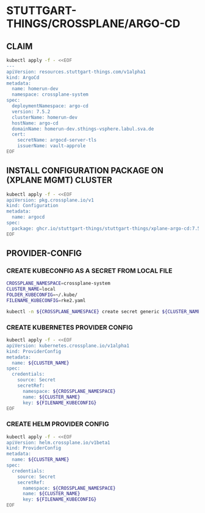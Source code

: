 # STUTTGART-THINGS/CROSSPLANE/ARGO-CD

## CLAIM

```bash
kubectl apply -f - <<EOF
---
apiVersion: resources.stuttgart-things.com/v1alpha1
kind: ArgoCd
metadata:
  name: homerun-dev
  namespace: crossplane-system
spec:
  deploymentNamespace: argo-cd
  version: 7.5.2
  clusterName: homerun-dev
  hostName: argo-cd
  domainName: homerun-dev.sthings-vsphere.labul.sva.de
  cert:
    secretName: argocd-server-tls
    issuerName: vault-approle
EOF
```

## INSTALL CONFIGURATION PACKAGE ON (XPLANE MGMT) CLUSTER

```bash
kubectl apply -f - <<EOF
apiVersion: pkg.crossplane.io/v1
kind: Configuration
metadata:
  name: argocd
spec:
  package: ghcr.io/stuttgart-things/stuttgart-things/xplane-argo-cd:7.5.2
EOF
```

## PROVIDER-CONFIG

### CREATE KUBECONFIG AS A SECRET FROM LOCAL FILE

```bash
CROSSPLANE_NAMESPACE=crossplane-system
CLUSTER_NAME=local
FOLDER_KUBECONFIG=~/.kube/
FILENAME_KUBECONFIG=rke2.yaml
```

```bash
kubectl -n ${CROSSPLANE_NAMESPACE} create secret generic ${CLUSTER_NAME} --from-file=${FOLDER_KUBECONFIG}/${FILENAME_KUBECONFIG}
```

### CREATE KUBERNETES PROVIDER CONFIG

```bash
kubectl apply -f - <<EOF
apiVersion: kubernetes.crossplane.io/v1alpha1
kind: ProviderConfig
metadata:
  name: ${CLUSTER_NAME}
spec:
  credentials:
    source: Secret
    secretRef:
      namespace: ${CROSSPLANE_NAMESPACE}
      name: ${CLUSTER_NAME}
      key: ${FILENAME_KUBECONFIG}
EOF
```

### CREATE HELM PROVIDER CONFIG

```bash
kubectl apply -f - <<EOF
apiVersion: helm.crossplane.io/v1beta1
kind: ProviderConfig
metadata:
  name: ${CLUSTER_NAME}
spec:
  credentials:
    source: Secret
    secretRef:
      namespace: ${CROSSPLANE_NAMESPACE}
      name: ${CLUSTER_NAME}
      key: ${FILENAME_KUBECONFIG}
EOF
```